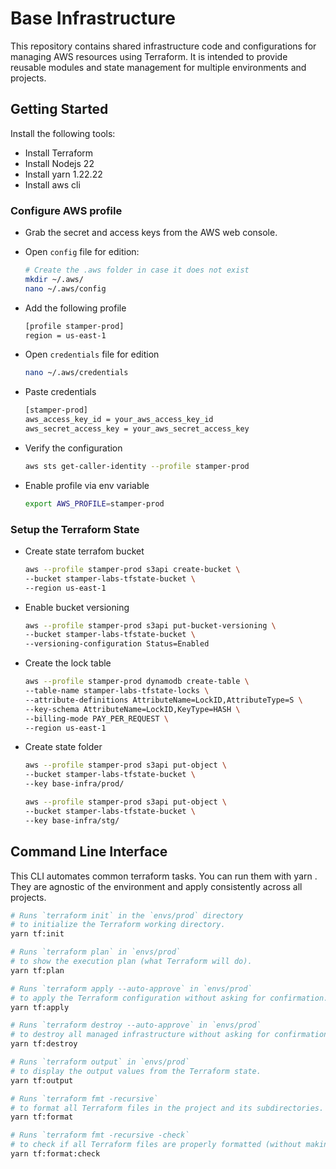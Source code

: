 # Base Infrastructure

This repository contains shared infrastructure code and configurations for managing AWS resources using Terraform. It is intended to provide reusable modules and state management for multiple environments and projects.

## Getting Started

Install the following tools:

- Install Terraform
- Install Nodejs 22
- Install yarn 1.22.22
- Install aws cli

### Configure AWS profile

- Grab the secret and access keys from the AWS web console.

- Open `config` file for edition:

  ```bash
  # Create the .aws folder in case it does not exist
  mkdir ~/.aws/
  nano ~/.aws/config
  ```

- Add the following profile

  ```bash
  [profile stamper-prod]
  region = us-east-1
  ```

- Open `credentials` file for edition

  ```bash
  nano ~/.aws/credentials
  ```

- Paste credentials

  ```bash
  [stamper-prod]
  aws_access_key_id = your_aws_access_key_id
  aws_secret_access_key = your_aws_secret_access_key
  ```

- Verify the configuration

  ```bash
  aws sts get-caller-identity --profile stamper-prod
  ```

- Enable profile via env variable

  ```bash
  export AWS_PROFILE=stamper-prod
  ```

### Setup the Terraform State

- Create state terrafom bucket

  ```bash
  aws --profile stamper-prod s3api create-bucket \
  --bucket stamper-labs-tfstate-bucket \
  --region us-east-1
  ```

- Enable bucket versioning

  ```bash
  aws --profile stamper-prod s3api put-bucket-versioning \
  --bucket stamper-labs-tfstate-bucket \
  --versioning-configuration Status=Enabled
  ```

- Create the lock table

  ```bash
  aws --profile stamper-prod dynamodb create-table \
  --table-name stamper-labs-tfstate-locks \
  --attribute-definitions AttributeName=LockID,AttributeType=S \
  --key-schema AttributeName=LockID,KeyType=HASH \
  --billing-mode PAY_PER_REQUEST \
  --region us-east-1
  ```

- Create state folder

  ```bash
  aws --profile stamper-prod s3api put-object \
  --bucket stamper-labs-tfstate-bucket \
  --key base-infra/prod/
  ```

  ```bash
  aws --profile stamper-prod s3api put-object \
  --bucket stamper-labs-tfstate-bucket \
  --key base-infra/stg/
  ```
  
## Command Line Interface

This CLI automates common terraform tasks. You can run them with yarn <script-name>. They are agnostic of the environment and apply consistently across all projects.

```bash
# Runs `terraform init` in the `envs/prod` directory
# to initialize the Terraform working directory.
yarn tf:init

# Runs `terraform plan` in `envs/prod`
# to show the execution plan (what Terraform will do).
yarn tf:plan

# Runs `terraform apply --auto-approve` in `envs/prod`
# to apply the Terraform configuration without asking for confirmation.
yarn tf:apply

# Runs `terraform destroy --auto-approve` in `envs/prod`
# to destroy all managed infrastructure without asking for confirmation.
yarn tf:destroy

# Runs `terraform output` in `envs/prod`
# to display the output values from the Terraform state.
yarn tf:output

# Runs `terraform fmt -recursive`
# to format all Terraform files in the project and its subdirectories.
yarn tf:format

# Runs `terraform fmt -recursive -check`
# to check if all Terraform files are properly formatted (without making changes).
yarn tf:format:check
```

